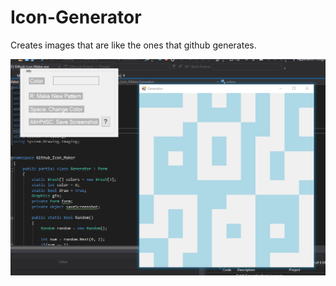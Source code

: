 # Icon-Generator
Creates images that are like the ones that github generates. 


![Image of Program](https://raw.githubusercontent.com/Enspiron/Icon-Generator/master/screenshot.png
)
